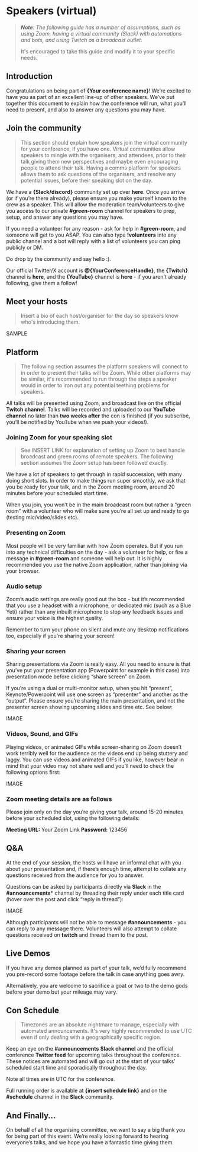# Speakers (virtual)

> _**Note**: The following guide has a number of assumptions, such as using Zoom, having a virtual community (Slack) with automations and bots, and using Twitch as a broadcast outlet._
> 
>  It's encouraged to take this guide and modify it to your specific needs.

## Introduction

Congratulations on being part of **{Your conference name}**! We’re excited to have you as part of an excellent line-up of other speakers. We’ve put together this document to explain how the conference will run, what you’ll need to present, and also to answer any questions you may have.

## Join the community

> This section should explain how speakers join the virtual community for your conference, if you have one. Virtual communities allow speakers to mingle with the organisers, and attendees, prior to their talk giving them new perspectives and maybe even encouraging people to attend their talk. Having a comms platform for speakers allows them to ask questions of the organisers, and resolve any potential issues, before their speaking slot on the day.

We have a **{Slack/discord}** community set up over **here**. Once you arrive (or if you’re there already), please ensure you make yourself known to the crew as a speaker. This will allow the moderation team/volunteers to give you access to our private **#green-room** channel for speakers to prep, setup, and answer any questions you may have.

If you need a volunteer for any reason - ask for help in **#green-room**, and someone will get to you ASAP. You can also type **!volunteers** into any public channel and a bot will reply with a list of volunteers you can ping publicly or DM.

Do drop by the community and say hello :).

Our official Twitter/X account is **@{YourConferenceHandle}**, the **{Twitch}** channel is **here**, and the **{YouTube}** channel is **here** - if you aren't already following, give them a follow!

## Meet your hosts

> Insert a bio of each host/organiser for the day so speakers know who's introducing them.

SAMPLE

## Platform

> The following section assumes the platform speakers will connect to in order to present their talks will be Zoom. While other platforms may be similar, it's recommended to run through the steps a speaker would in order to iron out any potential teething problems for speakers.

All talks will be presented using Zoom, and broadcast live on the official **Twitch channel**. Talks will be recorded and uploaded to our **YouTube channel** no later than **two weeks after** the con is finished (if you subscribe, you’ll be notified by YouTube when we push your videos!).

### Joining Zoom for your speaking slot

> See INSERT LINK for explanation of setting up Zoom to best handle broadcast and green rooms of remote speakers. The following section assumes the Zoom setup has been followed exactly.

We have a lot of speakers to get through in rapid succession, with many doing short slots. In order to make things run super smoothly, we ask that you be ready for your talk, and in the Zoom meeting room, around 20 minutes before your scheduled start time.

When you join, you won’t be in the main broadcast room but rather a “green room” with a volunteer who will make sure you’re all set up and ready to go (testing mic/video/slides etc).

### Presenting on Zoom

Most people will be very familiar with how Zoom operates. But if you run into any technical difficulties on the day - ask a volunteer for help, or fire a message in **#green-room** and someone will help out. It is highly recommended you use the native Zoom application, rather than joining via your browser.

### Audio setup

Zoom’s audio settings are really good out the box - but it’s recommended that you use a headset with a microphone, or dedicated mic (such as a Blue Yeti) rather than any inbuilt microphone to stop any feedback issues and ensure your voice is the highest quality.

Remember to turn your phone on silent and mute any desktop notifications too, especially if you're sharing your screen!

### Sharing your screen

Sharing presentations via Zoom is really easy. All you need to ensure is that you’ve put your presentation app (Powerpoint for example in this case) into presentation mode before clicking “share screen” on Zoom.

If you’re using a dual or multi-monitor setup, when you hit “present”, Keynote/Powerpoint will use one screen as “presenter” and another as the “output”. Please ensure you’re sharing the main presentation, and not the presenter screen showing upcoming slides and time etc. See below:

IMAGE

### Videos, Sound, and GIFs

Playing videos, or animated GIFs while screen-sharing on Zoom doesn’t work terribly well for the audience as the videos end up being stuttery and laggy. You can use videos and animated GIFs if you like, however bear in mind that your video may not share well and you’ll need to check the following options first:

IMAGE

### Zoom meeting details are as follows

Please join only on the day you’re giving your talk, around 15-20 minutes before your scheduled slot, using the following details:

**Meeting URL:** Your Zoom Link
**Password:** 123456

## Q&A

At the end of your session, the hosts will have an informal chat with you about your presentation and, if there’s enough time, attempt to collate any questions received from the audience for you to answer.

Questions can be asked by participants directly via **Slack** in the **#announcements*** channel by threading their reply under each title card (hover over the post and click “reply in thread”):

IMAGE

Although participants will not be able to message **#announcements** - you can reply to any message there. Volunteers will also attempt to collate questions received on **twitch** and thread them to the post.

## Live Demos

If you have any demos planned as part of your talk, we’d fully recommend you pre-record some footage before the talk in case anything goes awry.

Alternatively, you are welcome to sacrifice a goat or two to the demo gods before your demo but your mileage may vary.

## Con Schedule

> Timezones are an absolute nightmare to manage, especially with automated announcements. It's very highly recommended to use UTC even if only dealing with a geographically specific region.

Keep an eye on the **#announcements**  **Slack channel** and the official conference **Twitter feed** for upcoming talks throughout the conference. These notices are automated and will go out at the start of your talks’ scheduled start time and sporadically throughout the day.

Note all times are in UTC for the conference.

Full running order is available at **{insert schedule link}** and on the **#schedule** channel in the **Slack** community.

## And Finally…

On behalf of all the organising committee, we want to say a big thank you for being part of this event. We’re really looking forward to hearing everyone’s talks, and we hope you have a fantastic time giving them.
